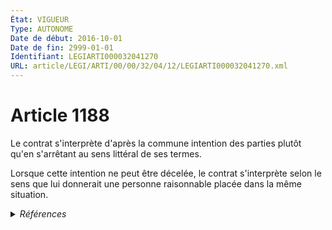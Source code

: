 ```yaml
---
État: VIGUEUR
Type: AUTONOME
Date de début: 2016-10-01
Date de fin: 2999-01-01
Identifiant: LEGIARTI000032041270
URL: article/LEGI/ARTI/00/00/32/04/12/LEGIARTI000032041270.xml
---
```


<h1>Article 1188</h1>

Le contrat s'interprète d'après la commune intention des parties plutôt qu'en
s'arrêtant au sens littéral de ses termes.<br />

Lorsque cette intention ne peut être décelée, le contrat s'interprète selon le
sens que lui donnerait une personne raisonnable placée dans la même situation.


<details>
  <summary><em>Références</em></summary>

  <h2>Articles faisant référence à l'article</h2>
  
  <ul>
    <li>
      <a href="https://legal.tricoteuses.fr//redirection/LEGIARTI000032006591?vers=git&vers=legifrance">Ordonnance n° 2016-131 du 10 février 2016 portant réforme du droit des contrats, du régime général et de la preuve des obligations - article 2 ENTIEREMENT_MODIF</a> MODIFIE source
    </li>
  </ul>
  
  <h2>Références faites par l'article</h2>
  
  <ul>
    <li>
      2016-02-10 MODIFIE cible <a href="https://legal.tricoteuses.fr//redirection/LEGIARTI000032006591?vers=git&vers=legifrance">Ordonnance n° 2016-131 du 10 février 2016 portant réforme du droit des contrats, du régime général et de la preuve des obligations - article 2 ENTIEREMENT_MODIF</a>
    </li>
    <li>
      2999-01-01 CONCORDANCE source <a href="https://legal.tricoteuses.fr//redirection/LEGIARTI000006436452?vers=git&vers=legifrance">Code civil - article 1156 AUTONOME MODIFIE, en vigueur du 1804-03-21 au 2016-10-01</a>
    </li>
    <li>
      2999-01-01 CITATION cible <a href="https://legal.tricoteuses.fr//redirection/LEGIARTI000032890812?vers=git&vers=legifrance">Code de la consommation - article L212-1 AUTONOME VIGUEUR, en vigueur depuis le 2016-10-10</a>
    </li>
    <li>
      2999-01-01 CITATION cible <a href="https://legal.tricoteuses.fr//redirection/LEGIARTI000032236806?vers=git&vers=legifrance">Code de la consommation - article L314-8 AUTONOME ABROGE, en vigueur du 2015-08-19 au 2016-07-01</a>
    </li>
    <li>
      2999-01-01 CITATION cible <a href="https://legal.tricoteuses.fr//redirection/LEGIARTI000032225745?vers=git&vers=legifrance">Code de la consommation - article L315-13 AUTONOME MODIFIE, en vigueur du 2016-07-01 au 2017-02-23</a>
    </li>
    <li>
      CODIFICATION source Loi 1804-02-07
    </li>
  </ul>
</details>

